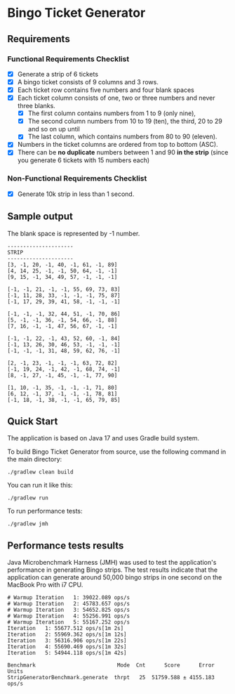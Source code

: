 # Bingo Ticket Generator

## Requirements

### Functional Requirements Checklist

- [x] Generate a strip of 6 tickets
- [x] A bingo ticket consists of 9 columns and 3 rows.
- [x] Each ticket row contains five numbers and four blank spaces
- [x] Each ticket column consists of one, two or three numbers and never three blanks.
  - [x] The first column contains numbers from 1 to 9 (only nine),
  - [x] The second column numbers from 10 to 19 (ten), the third, 20 to 29 and so on up until
  - [x] The last column, which contains numbers from 80 to 90 (eleven).
- [x] Numbers in the ticket columns are ordered from top to bottom (ASC).
- [x] There can be **no duplicate** numbers between 1 and 90 **in the strip** (since you generate 6 tickets with 15 numbers each)

### Non-Functional Requirements Checklist
- [x] Generate 10k strip in less than 1 second.

## Sample output
The blank space is represented by -1 number.
```
---------------------
STRIP
---------------------
[3, -1, 20, -1, 40, -1, 61, -1, 89]
[4, 14, 25, -1, -1, 50, 64, -1, -1]
[9, 15, -1, 34, 49, 57, -1, -1, -1]

[-1, -1, 21, -1, -1, 55, 69, 73, 83]
[-1, 11, 28, 33, -1, -1, -1, 75, 87]
[-1, 17, 29, 39, 41, 58, -1, -1, -1]

[-1, -1, -1, 32, 44, 51, -1, 70, 86]
[5, -1, -1, 36, -1, 54, 66, -1, 88]
[7, 16, -1, -1, 47, 56, 67, -1, -1]

[-1, -1, 22, -1, 43, 52, 60, -1, 84]
[-1, 13, 26, 30, 46, 53, -1, -1, -1]
[-1, -1, -1, 31, 48, 59, 62, 76, -1]

[2, -1, 23, -1, -1, -1, 63, 72, 82]
[-1, 19, 24, -1, 42, -1, 68, 74, -1]
[8, -1, 27, -1, 45, -1, -1, 77, 90]

[1, 10, -1, 35, -1, -1, -1, 71, 80]
[6, 12, -1, 37, -1, -1, -1, 78, 81]
[-1, 18, -1, 38, -1, -1, 65, 79, 85]
```

## Quick Start
The application is based on Java 17 and uses Gradle build system.

To build Bingo Ticket Generator from source, use the following command in the main directory:

    ./gradlew clean build

You can run it like this:

    ./gradlew run

To run performance tests:

    ./gradlew jmh


## Performance tests results
Java Microbenchmark Harness (JMH) was used to test the application's performance in generating Bingo strips. The test results indicate that the application can generate around 50,000 bingo strips in one second on the MacBook Pro with i7 CPU.

```
# Warmup Iteration   1: 39022.089 ops/s
# Warmup Iteration   2: 45783.657 ops/s
# Warmup Iteration   3: 54652.825 ops/s
# Warmup Iteration   4: 55256.991 ops/s
# Warmup Iteration   5: 55167.252 ops/s
Iteration   1: 55677.512 ops/s[1m 2s]
Iteration   2: 55969.362 ops/s[1m 12s]
Iteration   3: 56316.906 ops/s[1m 22s]
Iteration   4: 55690.469 ops/s[1m 32s]
Iteration   5: 54944.118 ops/s[1m 42s]

Benchmark                          Mode  Cnt      Score      Error  Units
StripGeneratorBenchmark.generate  thrpt   25  51759.588 ± 4155.183  ops/s
```
